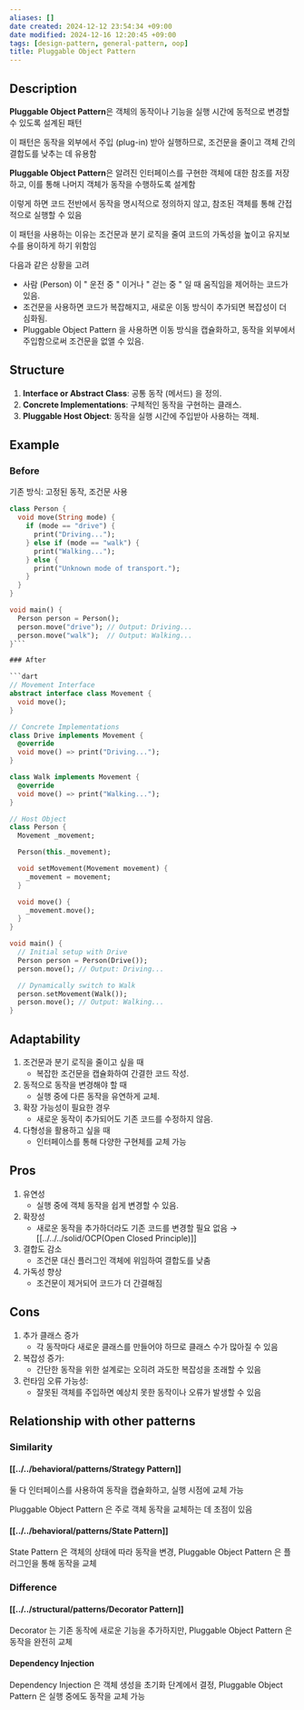 ```yaml
---
aliases: []
date created: 2024-12-12 23:54:34 +09:00
date modified: 2024-12-16 12:20:45 +09:00
tags: [design-pattern, general-pattern, oop]
title: Pluggable Object Pattern
---
```


## Description

**Pluggable Object Pattern**은 객체의 동작이나 기능을 실행 시간에 동적으로 변경할 수 있도록 설계된 패턴

이 패턴은 동작을 외부에서 주입 (plug-in) 받아 실행하므로, 조건문을 줄이고 객체 간의 결합도를 낮추는 데 유용함

**Pluggable Object Pattern**은 알려진 인터페이스를 구현한 객체에 대한 참조를 저장하고, 이를 통해 나머지 객체가 동작을 수행하도록 설계함

이렇게 하면 코드 전반에서 동작을 명시적으로 정의하지 않고, 참조된 객체를 통해 간접적으로 실행할 수 있음

이 패턴을 사용하는 이유는 조건문과 분기 로직을 줄여 코드의 가독성을 높이고 유지보수를 용이하게 하기 위함임

다음과 같은 상황을 고려

- 사람 (Person) 이 " 운전 중 " 이거나 " 걷는 중 " 일 때 움직임을 제어하는 코드가 있음.
- 조건문을 사용하면 코드가 복잡해지고, 새로운 이동 방식이 추가되면 복잡성이 더 심화됨.
- Pluggable Object Pattern 을 사용하면 이동 방식을 캡슐화하고, 동작을 외부에서 주입함으로써 조건문을 없앨 수 있음.

## Structure

1. **Interface or Abstract Class**: 공통 동작 (메서드) 을 정의.
2. **Concrete Implementations**: 구체적인 동작을 구현하는 클래스.
3. **Pluggable Host Object**: 동작을 실행 시간에 주입받아 사용하는 객체.

## Example

### Before

기존 방식: 고정된 동작, 조건문 사용

```dart
class Person {
  void move(String mode) {
    if (mode == "drive") {
      print("Driving...");
    } else if (mode == "walk") {
      print("Walking...");
    } else {
      print("Unknown mode of transport.");
    }
  }
}

void main() {
  Person person = Person();
  person.move("drive"); // Output: Driving...
  person.move("walk");  // Output: Walking...
}```

### After

```dart
// Movement Interface
abstract interface class Movement {
  void move();
}

// Concrete Implementations
class Drive implements Movement {
  @override
  void move() => print("Driving...");
}

class Walk implements Movement {
  @override
  void move() => print("Walking...");
}

// Host Object
class Person {
  Movement _movement;

  Person(this._movement);

  void setMovement(Movement movement) {
    _movement = movement;
  }

  void move() {
    _movement.move();
  }
}

void main() {
  // Initial setup with Drive
  Person person = Person(Drive());
  person.move(); // Output: Driving...

  // Dynamically switch to Walk
  person.setMovement(Walk());
  person.move(); // Output: Walking...
}
```

## Adaptability

1. 조건문과 분기 로직을 줄이고 싶을 때
   - 복잡한 조건문을 캡슐화하여 간결한 코드 작성.
2. 동적으로 동작을 변경해야 할 때
   - 실행 중에 다른 동작을 유연하게 교체.
3. 확장 가능성이 필요한 경우
   - 새로운 동작이 추가되어도 기존 코드를 수정하지 않음.
4. 다형성을 활용하고 싶을 때
   - 인터페이스를 통해 다양한 구현체를 교체 가능

## Pros

1. 유연성
   - 실행 중에 객체 동작을 쉽게 변경할 수 있음.
2. 확장성
   - 새로운 동작을 추가하더라도 기존 코드를 변경할 필요 없음 → [[../../../solid/OCP(Open Closed Principle)]]
3. 결합도 감소
   - 조건문 대신 플러그인 객체에 위임하여 결합도를 낮춤
4. 가독성 향상
   - 조건문이 제거되어 코드가 더 간결해짐

## Cons

1. 추가 클래스 증가
   - 각 동작마다 새로운 클래스를 만들어야 하므로 클래스 수가 많아질 수 있음
2. 복잡성 증가:
   - 간단한 동작을 위한 설계로는 오히려 과도한 복잡성을 초래할 수 있음
3. 런타임 오류 가능성:
   - 잘못된 객체를 주입하면 예상치 못한 동작이나 오류가 발생할 수 있음

## Relationship with other patterns

### Similarity

#### [[../../behavioral/patterns/Strategy Pattern]]

둘 다 인터페이스를 사용하여 동작을 캡슐화하고, 실행 시점에 교체 가능

Pluggable Object Pattern 은 주로 객체 동작을 교체하는 데 초점이 있음

#### [[../../behavioral/patterns/State Pattern]]

State Pattern 은 객체의 상태에 따라 동작을 변경, Pluggable Object Pattern 은 플러그인을 통해 동작을 교체

### Difference

#### [[../../structural/patterns/Decorator Pattern]]

Decorator 는 기존 동작에 새로운 기능을 추가하지만, Pluggable Object Pattern 은 동작을 완전히 교체

#### Dependency Injection

Dependency Injection 은 객체 생성을 초기화 단계에서 결정, Pluggable Object Pattern 은 실행 중에도 동작을 교체 가능
